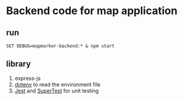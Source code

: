 # Backend code for map application

## run

```
SET DEBUG=mapmarker-backend:* & npm start
```

## library

1. express-js
2. [dotenv](https://github.com/motdotla/dotenv) to read the environment file
3. [Jest](https://github.com/facebook/jest) and [SuperTest](https://github.com/visionmedia/supertest) for unit testing
